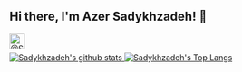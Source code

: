 ## Hi there, I'm Azer Sadykhzadeh! 👋

<a href="https://t.me/Sadykhzadeh" target="_blank">
  <img align="left" alt="@Sadykhzadeh | Telegram" width="27px" src="https://osx.telegram.org/updates/site/logo.png" />
</a>
<br/>
<br/>


<a href="#">
<img alt="Sadykhzadeh's github stats" src="https://github-readme-stats.vercel.app/api?username=sadykhzadeh&include_all_commits=true&show_icons=true&title_color=24292e&text_color=24292e&icon_color=586069&hide_border=true" />
</a>
<a href="#">
<img alt="Sadykhzadeh's Top Langs" src="https://github-readme-stats.vercel.app/api/top-langs/?username=sadykhzadeh&title_color=24292e&text_color=24292e&hide_border=true" />
</a>
